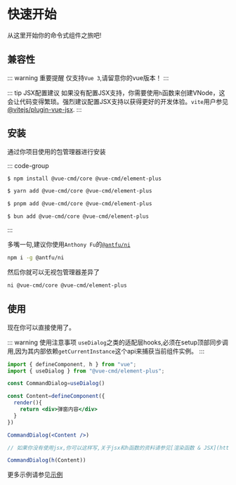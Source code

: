 # 快速开始

从这里开始你的命令式组件之旅吧!

## 兼容性

::: warning 重要提醒
仅支持`Vue 3`,请留意你的vue版本！
:::

::: tip JSX配置建议
如果没有配置JSX支持，你需要使用`h`函数来创建VNode，这会让代码变得繁琐。强烈建议配置JSX支持以获得更好的开发体验。`vite`用户参见[@vitejs/plugin-vue-jsx](https://www.npmjs.com/package/@vitejs/plugin-vue-jsx).
:::

## 安装

通过你项目使用的包管理器进行安装

::: code-group

```bash [npm]
$ npm install @vue-cmd/core @vue-cmd/element-plus
```

```bash [yarn]
$ yarn add @vue-cmd/core @vue-cmd/element-plus
```

```bash [pnpm]
$ pnpm add @vue-cmd/core @vue-cmd/element-plus
```

```bash [bun]
$ bun add @vue-cmd/core @vue-cmd/element-plus
```

:::


多嘴一句,建议你使用`Anthony Fu`的[`@antfu/ni`](https://www.npmjs.com/package/@antfu/ni)

```bash
npm i -g @antfu/ni
```

然后你就可以无视包管理器差异了
```bash
ni @vue-cmd/core @vue-cmd/element-plus
```


## 使用

现在你可以直接使用了。

::: warning 使用注意事项
`useDialog`之类的适配层hooks,必须在setup顶部同步调用,因为其内部依赖`getCurrentInstance`这个api来捕获当前组件实例。
:::

```jsx
import { defineComponent, h } from "vue";
import { useDialog } from "@vue-cmd/element-plus";

const CommandDialog=useDialog()

const Content=defineComponent({
  render(){
    return <div>弹窗内容</div>
  }
})

CommandDialog(<Content />)

// 如果你没有使用jsx,你可以这样写,关于jsx和h函数的资料请参见[渲染函数 & JSX](https://vuejs.org/guide/extras/render-function.html#the-h-function)

CommandDialog(h(Content))
```

更多示例请参见[示例](../example/base.md)
